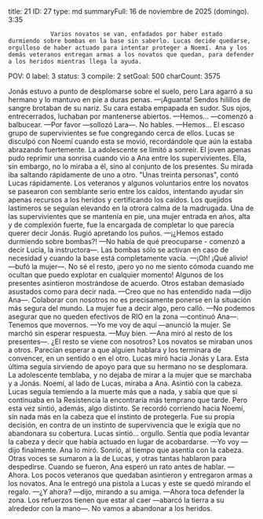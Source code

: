 title:          21
ID:             27
type:           md
summaryFull:    16 de noviembre de 2025 (domingo). 3:35
                
                Varios novatos se van, enfadados por haber estado durmiendo sobre bombas en la base sin saberlo. Lucas decide quedarse, orgulloso de haber actuado para intentar proteger a Noemí. Ana y los demás veteranos entregan armas a los novatos que quedan, para defender a los heridos mientras llega la ayuda.
POV:            0
label:          3
status:         3
compile:        2
setGoal:        500
charCount:      3575


Jonás estuvo a punto de desplomarse sobre el suelo, pero Lara agarró a su hermano y lo mantuvo en pie a duras penas.
—¡Aguanta!
Sendos hilillos de sangre brotaban de su nariz. Su cara estaba empapada en sudor. Sus ojos, entrecerrados, luchaban por mantenerse abiertos.
—Hemos... —comenzó a balbucear.
—Por favor —sollozó Lara—. No hables.
—Hemos...
El escaso grupo de supervivientes se fue congregando cerca de ellos. Lucas se disculpó con Noemí cuando esta se movió, recordándole que aún la estaba abrazando fuertemente. La adolescente se limitó a sonreír.
El joven apenas pudo reprimir una sonrisa cuando vio a Ana entre los supervivientes. Ella, sin embargo, no lo miraba a él, sino al conjunto de los presentes. Su mirada iba saltando rápidamente de uno a otro.
"Unas treinta personas", contó Lucas rápidamente.
Los veteranos y algunos voluntarios entre los novatos se pasearon con semblante serio entre los caídos, intentando ayudar sin apenas recursos a los heridos y certificando los caídos.
Los quejidos lastimeros se seguían elevando en la otrora calma de la madrugada.
Una de las supervivientes que se mantenía en pie, una mujer entrada en años, alta y de complexión fuerte, fue la encargada de completar lo que parecía querer decir Jonás. Rugió apretando los puños.
—¡¿Hemos estado durmiendo sobre bombas?!
—No había de qué preocuparse - comenzó a decir Lucía, la instructora—. Las bombas sólo se activan en caso de necesidad y cuando la base está completamente vacía.
—¡Oh! ¡Qué alivio! —bufó la mujer—. No sé el resto, ¡pero yo no me siento cómoda cuando me ocultan que puedo explotar en cualquier momento!
Algunos de los presentes asintieron mostrándose de acuerdo. Otros estaban demasiado asustados como para decir nada.
—Creo que no has entendido nada —dijo Ana—. Colaborar con nosotros no es precisamente ponerse en la situación más segura del mundo.
La mujer fue a decir algo, pero calló.
—No podemos asegurar que no queden efectivos de RIO en la zona —continuó Ana—. Tenemos que movernos.
—Yo me voy de aquí —anunció la mujer.
Se marchó sin esperar respuesta.
—Muy bien. —Ana miró al resto de los presentes—. ¿El resto se viene con nosotros?
Los novatos se miraban unos a otros. Parecían esperar a que alguien hablara y los terminara de convencer, en un sentido o en el otro. Lucas miró hacia Jonás y Lara. Esta última seguía sirviendo de apoyo para que su hermano no se desplomara. La adolescente temblaba, y no dejaba de mirar a la mujer que se marchaba y a Jonás.
Noemí, al lado de Lucas, miraba a Ana. Asintió con la cabeza.
Lucas seguía temiendo a la muerte más que a nada, y sabía que que si continuaba en la Resistencia  la encontraría más temprano que tarde. Pero esta vez sintió, además, algo distinto.
Se recordó corriendo hacia Noemí, sin nada más en la cabeza que el instinto de protegerla. Fue su propia decisión, en contra de un instinto de supervivencia que le exigía que no abandonara su cobertura. Lucas sintió... orgullo. Sentía que podía levantar la cabeza y decir que había actuado en lugar de acobardarse.
—Yo voy —dijo finalmente.
Ana lo miró. Sonrió, al tiempo que asentía con la cabeza.
Otras voces se sumaron a la de Lucas, y otras tantas hablaron para despedirse.
Cuando se fueron, Ana esperó un rato antes de hablar.
—Ahora.
Los pocos veteranos que quedaban asintieron y entregaron armas a los novatos. Ana le entregó una pistola a Lucas y este se quedó mirando el regalo.
—¿Y ahora? —dijo, mirando a su amiga.
—Ahora toca defender la zona. Los refuerzos tienen que estar al caer —abarcó la tierra a su alrededor con la mano—. No vamos a abandonar a los heridos.